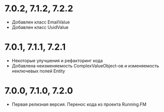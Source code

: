 7.0.2, 7.1.2, 7.2.2
===================
* Добавлен класс EmailValue
* Добавлен класс UuidValue

7.0.1, 7.1.1, 7.2.1
===================
* Некоторые улучшения и рефакторинг кода
* Добавлена неизменяемость ComplexValueObject-ов и изменяемость неключевых полей Entity

7.0.0, 7.1.0, 7.2.0
===================
* Первая релизная версия. Перенос кода из проекта Running.FM